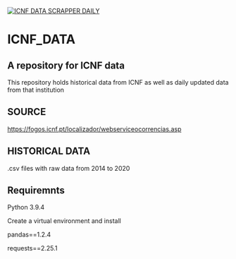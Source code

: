 [![ICNF DATA SCRAPPER DAILY](https://github.com/vostpt/ICNF_DATA/actions/workflows/updater.yml/badge.svg)](https://github.com/vostpt/ICNF_DATA/actions/workflows/updater.yml)

# ICNF_DATA

## A repository for ICNF data 

This repository holds historical data from ICNF as well as daily updated data from that institution 

## SOURCE

https://fogos.icnf.pt/localizador/webserviceocorrencias.asp

## HISTORICAL DATA 
.csv files with raw data from 2014 to 2020 

## Requiremnts 

Python 3.9.4

Create a virtual environment and install 

pandas==1.2.4

requests==2.25.1
